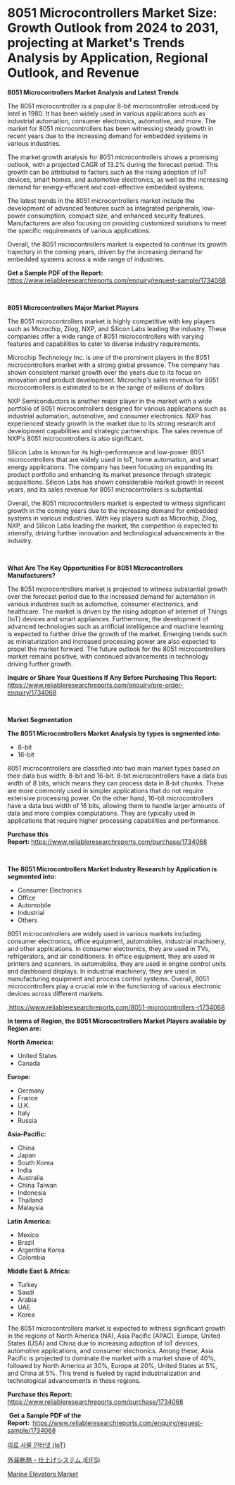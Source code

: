 <p><h1>8051 Microcontrollers Market Size: Growth Outlook from 2024 to 2031, projecting at Market's Trends Analysis by Application, Regional Outlook, and Revenue</h1></p><p><strong>8051 Microcontrollers Market Analysis and Latest Trends</strong></p>
<p><p>The 8051 microcontroller is a popular 8-bit microcontroller introduced by Intel in 1980. It has been widely used in various applications such as industrial automation, consumer electronics, automotive, and more. The market for 8051 microcontrollers has been witnessing steady growth in recent years due to the increasing demand for embedded systems in various industries.</p><p>The market growth analysis for 8051 microcontrollers shows a promising outlook, with a projected CAGR of 13.2% during the forecast period. This growth can be attributed to factors such as the rising adoption of IoT devices, smart homes, and automotive electronics, as well as the increasing demand for energy-efficient and cost-effective embedded systems.</p><p>The latest trends in the 8051 microcontrollers market include the development of advanced features such as integrated peripherals, low-power consumption, compact size, and enhanced security features. Manufacturers are also focusing on providing customized solutions to meet the specific requirements of various applications.</p><p>Overall, the 8051 microcontrollers market is expected to continue its growth trajectory in the coming years, driven by the increasing demand for embedded systems across a wide range of industries.</p></p>
<p><strong>Get a Sample PDF of the Report:&nbsp;</strong> <a href="https://www.reliableresearchreports.com/enquiry/request-sample/1734068">https://www.reliableresearchreports.com/enquiry/request-sample/1734068</a></p>
<p>&nbsp;</p>
<p><strong>8051 Microcontrollers Major Market Players</strong></p>
<p><p>The 8051 microcontrollers market is highly competitive with key players such as Microchip, Zilog, NXP, and Silicon Labs leading the industry. These companies offer a wide range of 8051 microcontrollers with varying features and capabilities to cater to diverse industry requirements.</p><p>Microchip Technology Inc. is one of the prominent players in the 8051 microcontrollers market with a strong global presence. The company has shown consistent market growth over the years due to its focus on innovation and product development. Microchip's sales revenue for 8051 microcontrollers is estimated to be in the range of millions of dollars.</p><p>NXP Semiconductors is another major player in the market with a wide portfolio of 8051 microcontrollers designed for various applications such as industrial automation, automotive, and consumer electronics. NXP has experienced steady growth in the market due to its strong research and development capabilities and strategic partnerships. The sales revenue of NXP's 8051 microcontrollers is also significant.</p><p>Silicon Labs is known for its high-performance and low-power 8051 microcontrollers that are widely used in IoT, home automation, and smart energy applications. The company has been focusing on expanding its product portfolio and enhancing its market presence through strategic acquisitions. Silicon Labs has shown considerable market growth in recent years, and its sales revenue for 8051 microcontrollers is substantial.</p><p>Overall, the 8051 microcontrollers market is expected to witness significant growth in the coming years due to the increasing demand for embedded systems in various industries. With key players such as Microchip, Zilog, NXP, and Silicon Labs leading the market, the competition is expected to intensify, driving further innovation and technological advancements in the industry.</p></p>
<p>&nbsp;</p>
<p><strong>What Are The Key Opportunities For 8051 Microcontrollers Manufacturers?</strong></p>
<p><p>The 8051 microcontrollers market is projected to witness substantial growth over the forecast period due to the increased demand for automation in various industries such as automotive, consumer electronics, and healthcare. The market is driven by the rising adoption of Internet of Things (IoT) devices and smart appliances. Furthermore, the development of advanced technologies such as artificial intelligence and machine learning is expected to further drive the growth of the market. Emerging trends such as miniaturization and increased processing power are also expected to propel the market forward. The future outlook for the 8051 microcontrollers market remains positive, with continued advancements in technology driving further growth.</p></p>
<p><strong>Inquire or Share Your Questions If Any Before Purchasing This Report:</strong> <a href="https://www.reliableresearchreports.com/enquiry/pre-order-enquiry/1734068">https://www.reliableresearchreports.com/enquiry/pre-order-enquiry/1734068</a></p>
<p>&nbsp;</p>
<p><strong>Market Segmentation</strong></p>
<p><strong>The 8051 Microcontrollers Market Analysis by types is segmented into:</strong></p>
<p><ul><li>8-bit</li><li>16-bit</li></ul></p>
<p><p>8051 microcontrollers are classified into two main market types based on their data bus width: 8-bit and 16-bit. 8-bit microcontrollers have a data bus width of 8 bits, which means they can process data in 8-bit chunks. These are more commonly used in simpler applications that do not require extensive processing power. On the other hand, 16-bit microcontrollers have a data bus width of 16 bits, allowing them to handle larger amounts of data and more complex computations. They are typically used in applications that require higher processing capabilities and performance.</p></p>
<p><strong>Purchase this Report:&nbsp;</strong><a href="https://www.reliableresearchreports.com/purchase/1734068">https://www.reliableresearchreports.com/purchase/1734068</a></p>
<p>&nbsp;</p>
<p><strong>The 8051 Microcontrollers Market Industry Research by Application is segmented into:</strong></p>
<p><ul><li>Consumer Electronics</li><li>Office</li><li>Automobile</li><li>Industrial</li><li>Others</li></ul></p>
<p><p>8051 microcontrollers are widely used in various markets including consumer electronics, office equipment, automobiles, industrial machinery, and other applications. In consumer electronics, they are used in TVs, refrigerators, and air conditioners. In office equipment, they are used in printers and scanners. In automobiles, they are used in engine control units and dashboard displays. In industrial machinery, they are used in manufacturing equipment and process control systems. Overall, 8051 microcontrollers play a crucial role in the functioning of various electronic devices across different markets.</p></p>
<p><a href="https://www.reliableresearchreports.com/8051-microcontrollers-r1734068">&nbsp;https://www.reliableresearchreports.com/8051-microcontrollers-r1734068</a></p>
<p><strong>In terms of Region, the 8051 Microcontrollers Market Players available by Region are:</strong></p>
<p>
    <p> <strong> North America: </strong>
        <ul>
            <li>United States</li>
            <li>Canada</li>
        </ul>
        </p> 
    <p> <strong> Europe: </strong>
        <ul>
            <li>Germany</li>
            <li>France</li>
            <li>U.K.</li>
            <li>Italy</li>
            <li>Russia</li>
        </ul>
        </p> 
    <p> <strong> Asia-Pacific: </strong>
        <ul>
            <li>China</li>
            <li>Japan</li>
            <li>South Korea</li>
            <li>India</li>
            <li>Australia</li>
            <li>China Taiwan</li>
            <li>Indonesia</li>
            <li>Thailand</li>
            <li>Malaysia</li>
        </ul>
        </p> 
    <p> <strong> Latin America: </strong>
        <ul>
            <li>Mexico</li>
            <li>Brazil</li>
            <li>Argentina Korea</li>
            <li>Colombia</li>
        </ul>
        </p> 
    <p> <strong> Middle East & Africa: </strong>
        <ul>
            <li>Turkey</li>
            <li>Saudi</li>
            <li>Arabia</li>
            <li>UAE</li>
            <li>Korea</li>
        </ul>
    </p>
    </p>
<p><p>The 8051 microcontrollers market is expected to witness significant growth in the regions of North America (NA), Asia Pacific (APAC), Europe, United States (USA) and China due to increasing adoption of IoT devices, automotive applications, and consumer electronics. Among these, Asia Pacific is projected to dominate the market with a market share of 40%, followed by North America at 30%, Europe at 20%, United States at 5%, and China at 5%. This trend is fueled by rapid industrialization and technological advancements in these regions.</p></p>
<p><strong>Purchase this Report: </strong><a href="https://www.reliableresearchreports.com/purchase/1734068">https://www.reliableresearchreports.com/purchase/1734068</a></p>
<p>&nbsp;<strong>Get a Sample PDF of the Report:&nbsp;&nbsp;</strong><a href="https://www.reliableresearchreports.com/enquiry/request-sample/1734068">https://www.reliableresearchreports.com/enquiry/request-sample/1734068</a></p>
<p><strong></strong></p>
<p><p><a href="https://github.com/CarmellaLang1/Market-Research-Report-List-1/blob/main/3791183155127.md">의료 사물 인터넷 (IoT)</a></p><p><a href="https://github.com/zekaoe592392/Market-Research-Report-List-2/blob/main/2916788146310.md">外装断熱・仕上げシステム (EIFS)</a></p><p><a href="https://issuu.com/reportprime-2/docs/marine-elevators-market-size-2030.pptx">Marine Elevators Market</a></p></p>